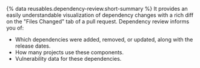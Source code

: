 {% data reusables.dependency-review.short-summary %} It provides an easily understandable visualization of dependency changes with a rich diff on the "Files Changed" tab of a pull request. Dependency review informs you of:
- Which dependencies were added, removed, or updated, along with the release dates.
- How many projects use these components.
- Vulnerability data for these dependencies.
